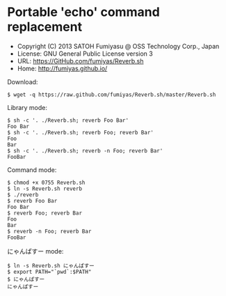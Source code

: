 Portable 'echo' command replacement
======================================================================

  * Copyright (C) 2013 SATOH Fumiyasu @ OSS Technology Corp., Japan
  * License: GNU General Public License version 3
  * URL: <https://GitHub.com/fumiyas/Reverb.sh>
  * Home: <http://fumiyas.github.io/>

Download:

``` console
$ wget -q https://raw.github.com/fumiyas/Reverb.sh/master/Reverb.sh
```

Library mode:

``` console
$ sh -c '. ./Reverb.sh; reverb Foo Bar'
Foo Bar
$ sh -c '. ./Reverb.sh; reverb Foo; reverb Bar'
Foo
Bar
$ sh -c '. ./Reverb.sh; reverb -n Foo; reverb Bar'
FooBar
```

Command mode:

``` console
$ chmod +x 0755 Reverb.sh
$ ln -s Reverb.sh reverb
$ ./reverb
$ reverb Foo Bar
Foo Bar
$ reverb Foo; reverb Bar
Foo
Bar
$ reverb -n Foo; reverb Bar
FooBar
```

にゃんぱすー mode:

``` console
$ ln -s Reverb.sh にゃんぱすー
$ export PATH="`pwd`:$PATH"
$ にゃんぱすー
にゃんぱすー
```

